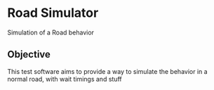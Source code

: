 # Road Simulator
Simulation of a Road behavior

## Objective
This test software aims to provide a way to simulate the behavior in a normal road, with wait timings and stuff